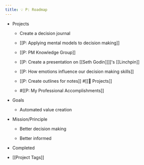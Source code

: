 ```yaml
---
title: 💡 P: Roadmap
---
```


- Projects
	 - Create a decision journal 

	 - [[P: Applying mental models to decision making]]

	 - [[P: PM Knowledge Group]]

	 - [[P: Create a presentation on [[Seth Godin]]]]'s [[Linchpin]]

	 - [[P: How emotions influence our decision making skills]]

	 - [[P: Create outlines for notes]] #[[🚧 Projects]]

	 - #[[P: My Professional Accomplishments]]

- Goals
	 - Automated value creation

- Mission/Principle
	 - Better decision making

	 - Better informed

- Completed

- [[Project Tags]]
